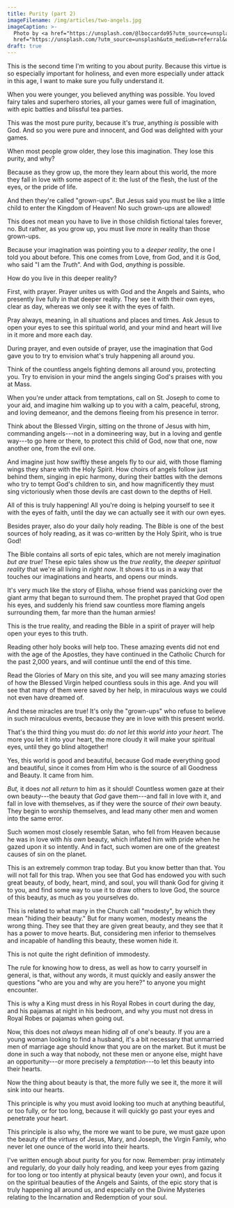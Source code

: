 ```yaml
---
title: Purity (part 2)
imageFilename: /img/articles/two-angels.jpg
imageCaption: >-
  Photo by <a href="https://unsplash.com/@lboccardo95?utm_source=unsplash&utm_medium=referral&utm_content=creditCopyText">Luigi Boccardo</a> on <a
  href="https://unsplash.com/?utm_source=unsplash&utm_medium=referral&utm_content=creditCopyText">Unsplash</a>
draft: true
---
```


This is the second time I'm writing to you about purity. Because this virtue is so especially important for holiness, and even more especially under attack in this age, I want to make sure you fully understand it.

When you were younger, you believed anything was possible. You loved fairy tales and superhero stories, all your games were full of imagination, with epic battles and blissful tea parties.

This was the most pure purity, because it's *true*, anything *is* possible with God. And so you were pure and innocent, and God was delighted with your games.

When most people grow older, they lose this imagination. They lose this purity, and why?

Because as they grow up, the more they learn about this world, the more they fall in love with some aspect of it: the lust of the flesh, the lust of the eyes, or the pride of life.

And then they're called "grown-ups". But Jesus said you must be like a little child to enter the Kingdom of Heaven! No such grown-ups are allowed!

This does not mean you have to live in those childish fictional tales forever, no. But rather, as you grow up, you must live *more* in reality than those grown-ups.

Because your imagination was pointing you to a *deeper reality*, the one I told you about before. This one comes from Love, from God, and it *is* God, who said "I am the *Truth*". And with God, *anything* is possible.

How do you live in this deeper reality?

First, with prayer. Prayer unites us with God and the Angels and Saints, who presently live fully in that deeper reality. They see it with their own eyes, clear as day, whereas we only see it with the eyes of faith.

Pray always, meaning, in all situations and places and times. Ask Jesus to open your eyes to see this spiritual world, and your mind and heart will live in it more and more each day.

During prayer, and even outside of prayer, use the imagination that God gave you to try to envision what's truly happening all around you.

Think of the countless angels fighting demons all around you, protecting you. Try to envision in your mind the angels singing God's praises with you at Mass.

When you're under attack from temptations, call on St. Joseph to come to your aid, and imagine him walking up to you with a calm, peaceful, strong, and loving demeanor, and the demons fleeing from his presence in terror.

Think about the Blessed Virgin, sitting on the throne of Jesus with him, commanding angels---not in a domineering way, but in a loving and gentle way---to go here or there, to protect this child of God, now that one, now another one, from the evil one.

And imagine just how swiftly these angels fly to our aid, with those flaming wings they share with the Holy Spirit. How choirs of angels follow just behind them, singing in epic harmony, during their battles with the demons who try to tempt God's children to sin, and how magnificently they must sing victoriously when those devils are cast down to the depths of Hell.

All of this is truly happening! All you're doing is helping yourself to see it with the eyes of faith, until the day we can actually see it with our own eyes.

Besides prayer, also do your daily holy reading. The Bible is one of the best sources of holy reading, as it was co-written by the Holy Spirit, who is true God!

The Bible contains all sorts of epic tales, which are not merely imagination *but are true!* These epic tales show us the *true reality*, the *deeper spiritual reality* that we're all living in *right now*. It shows it to us in a way that touches our imaginations and hearts, and opens our minds.

It's very much like the story of Elisha, whose friend was panicking over the giant army that began to surround them. The prophet prayed that God open his eyes, and suddenly his friend saw countless more flaming angels surrounding them, far more than the human armies!

This is the true reality, and reading the Bible in a spirit of prayer will help open your eyes to this truth.

Reading other holy books will help too. These amazing events did not end with the age of the Apostles, they have continued in the Catholic Church for the past 2,000 years, and will continue until the end of this time.

Read the Glories of Mary on this site, and you will see many amazing stories of how the Blessed Virgin helped countless souls in this age. And you will see that many of them were saved by her help, in miraculous ways we could not even have dreamed of.

And these miracles are true! It's only the "grown-ups" who refuse to believe in such miraculous events, because they are in love with this present world.

That's the third thing you must do: *do not let this world into your heart.* The more you let it into your heart, the more cloudy it will make your spiritual eyes, until they go blind altogether!

Yes, this world is good and beautiful, because God made everything good and beautiful, since it comes from Him who is the source of all Goodness and Beauty. It came from him.

*But,* it does *not* all *return* to him as it should! Countless women gaze at their own beauty---the beauty that *God* gave them---and fall in love with it, and fall in love with themselves, as if they were the source of *their own* beauty. They begin to worship themselves, and lead many other men and women into the same error.

Such women most closely resemble Satan, who fell from Heaven because he was in love with *his own* beauty, which inflated him with pride when he gazed upon it so intently. And in fact, such women are one of the greatest causes of sin on the planet.

This is an extremely common trap today. But you know better than that. You will not fall for this trap. When you see that God has endowed you with such great beauty, of body, heart, mind, and soul, you will thank God for giving it to you, and find some way to use it to draw others to love God, the source of this beauty, as much as you yourselves do.

This is related to what many in the Church call "modesty", by which they mean "hiding their beauty." But for many women, modesty means the wrong thing. They see that they are given great beauty, and they see that it has a power to move hearts. But, considering men inferior to themselves and incapable of handling this beauty, these women hide it.

This is not quite the right definition of immodesty.

The rule for knowing how to dress, as well as how to carry yourself in general, is that, without any words, it must quickly and easily answer the questions "who are you and why are you here?" to anyone you might encounter.

This is why a King must dress in his Royal Robes in court during the day, and his pajamas at night in his bedroom, and why you must not dress in Royal Robes or pajamas when going out.

Now, this does not *always* mean hiding *all* of one's beauty. If you are a young woman looking to find a husband, it's a bit necessary that unmarried men of marriage age should know that you are on the market. But it must be done in such a way that nobody, not these men or anyone else, might have an opportunity---or more precisely a *temptation*---to let this beauty into their hearts.

Now the thing about beauty is that, the more fully we see it, the more it will sink into our hearts.

This principle is why you must avoid looking too much at anything beautiful, or too fully, or for too long, because it will quickly go past your eyes and penetrate your heart.

This principle is also why, the more we want to be pure, we must gaze upon the beauty of the *virtues* of Jesus, Mary, and Joseph, the Virgin Family, who never let one ounce of the world into their hearts.

I've written enough about purity for you for now. Remember: pray intimately and regularly, do your daily holy reading, and keep your eyes from gazing for too long or too intently at physical beauty (even your own), and focus it on the spiritual beauties of the Angels and Saints, of the epic story that is truly happening all around us, and especially on the Divine Mysteries relating to the Incarnation and Redemption of your soul.

